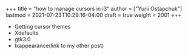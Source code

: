 +++
title = "how to manage cursors in i3"
author = ["Yurii Ostapchuk"]
lastmod = 2021-07-23T10:29:16-04:00
draft = true
weight = 2001
+++

-   Getting cursor themes
-   Xdefaults
-   gtk3.0
-   lxappearance(link to my other post)

[//]: # "Exported with love from a post written in Org mode"
[//]: # "- https://github.com/kaushalmodi/ox-hugo"
